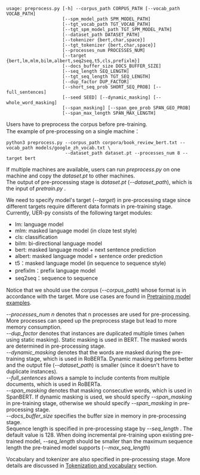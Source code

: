 ```
usage: preprocess.py [-h] --corpus_path CORPUS_PATH [--vocab_path VOCAB_PATH]
                     [--spm_model_path SPM_MODEL_PATH]
                     [--tgt_vocab_path TGT_VOCAB_PATH]
                     [--tgt_spm_model_path TGT_SPM_MODEL_PATH]
                     [--dataset_path DATASET_PATH]
                     [--tokenizer {bert,char,space}]
                     [--tgt_tokenizer {bert,char,space}]
                     [--processes_num PROCESSES_NUM]
                     [--target {bert,lm,mlm,bilm,albert,seq2seq,t5,cls,prefixlm}]
                     [--docs_buffer_size DOCS_BUFFER_SIZE]
                     [--seq_length SEQ_LENGTH]
                     [--tgt_seq_length TGT_SEQ_LENGTH]
                     [--dup_factor DUP_FACTOR]
                     [--short_seq_prob SHORT_SEQ_PROB] [--full_sentences]
                     [--seed SEED] [--dynamic_masking] [--whole_word_masking]
                     [--span_masking] [--span_geo_prob SPAN_GEO_PROB]
                     [--span_max_length SPAN_MAX_LENGTH]
```
Users have to preprocess the corpus before pre-training. <br> 
The example of pre-processing on a single machine：
```
python3 preprocess.py --corpus_path corpora/book_review_bert.txt --vocab_path models/google_zh_vocab.txt \
                      --dataset_path dataset.pt --processes_num 8 --target bert
```
If multiple machines are available, users can run *preprocess.py* on one machine and copy the *dataset.pt* to other machines. <br>
The output of pre-processing stage is *dataset.pt* (*--dataset_path*), which is the input of *pretrain.py* .


We need to specify model's target (*--target*) in pre-processing stage since different targets require different data formats in pre-training stage. Currently, UER-py consists of the following target modules:
- lm: language model
- mlm: masked language model (in cloze test style)
- cls: classification
- bilm: bi-directional language model
- bert: masked language model + next sentence prediction
- albert: masked language model + sentence order prediction
- t5：masked language model (in sequence to sequence style)
- prefixlm：prefix language model
- seq2seq：sequence to sequence

Notice that we should use the corpus (*--corpus_path*) whose format is in accordance with the target. More use cases are found in [Pretraining model examples](https://github.com/dbiir/UER-py/wiki/Pretraining-model-examples).

*--processes_num n* denotes that n processes are used for pre-processing. More processes can speed up the preprocess stage but lead to more memory consumption. <br>
*--dup_factor* denotes that instances are duplicated multiple times (when using static masking). Static masking is used in BERT. The masked words are determined in pre-processing stage. <br>
*--dynamic_masking* denotes that the words are masked during the pre-training stage, which is used in RoBERTa. Dynamic masking performs better and the output file (*--dataset_path*) is smaller (since it doesn't have to duplicate instances). <br>
*--full_sentences* allows a sample to include contents from multiple documents, which is used in RoBERTa. <br>
*--span_masking* denotes that masking consecutive words, which is used in SpanBERT. If dynamic masking is used, we should specify *--span_masking* in pre-training stage, otherwise we should specify *--span_masking* in pre-processing stage. <br>
*--docs_buffer_size* specifies the buffer size in memory in pre-processing stage. <br>
Sequence length is specified in pre-processing stage by *--seq_length* . The default value is 128. When doing incremental pre-training upon existing pre-trained model, *--seq_length* should be smaller than the maximum sequence length the pre-trained model supports (*--max_seq_length*) <br>


Vocabulary and tokenizer are also specified in pre-processing stage. More details are discussed in [Tokenization and vocabulary](https://github.com/dbiir/UER-py/wiki/Tokenization-and-vocabulary) section.
